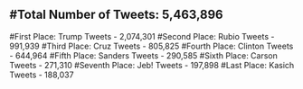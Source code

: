 #Total Number of Tweets: 5,463,896 
---
#First Place: Trump Tweets - 2,074,301
#Second Place: Rubio Tweets - 991,939
#Third Place: Cruz Tweets - 805,825
#Fourth Place: Clinton Tweets - 644,964
#Fifth Place: Sanders Tweets - 290,585
#Sixth Place: Carson Tweets - 271,310
#Seventh Place: Jeb! Tweets - 197,898
#Last Place: Kasich Tweets - 188,037
